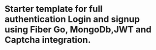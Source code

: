 # Starter template for full authentication Login and signup using Fiber Go, MongoDb,JWT and Captcha integration.
